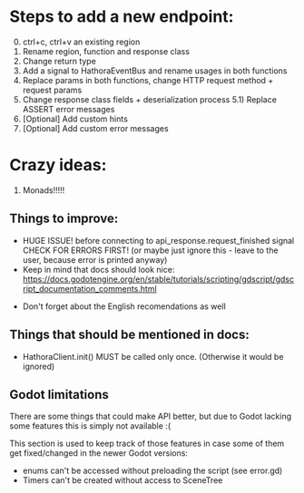 # Steps to add a new endpoint:
0) ctrl+c, ctrl+v an existing region
1) Rename region, function and response class
2) Change return type
3) Add a signal to HathoraEventBus and rename usages in both functions
4) Replace params in both functions, change HTTP request method + request params
5) Change response class fields + deserialization process
5.1) Replace ASSERT error messages
6) [Optional] Add custom hints
7) [Optional] Add custom error messages

# Crazy ideas:
1) Monads!!!!!


## Things to improve:
- HUGE ISSUE! before connecting to api_response.request_finished signal
CHECK FOR ERRORS FIRST! (or maybe just ignore this - leave to the user, because error is printed anyway)
- Keep in mind that docs should look nice: https://docs.godotengine.org/en/stable/tutorials/scripting/gdscript/gdscript_documentation_comments.html
+ Don't forget about the English recomendations as well

## Things that should be mentioned in docs:
- HathoraClient.init() MUST be called only once. (Otherwise it would be ignored)

## Godot limitations
There are some things that could make API better, but due to Godot lacking some
features this is simply not available :(

This section is used to keep track of those features in case some of them get fixed/changed in the newer Godot versions:
- enums can't be accessed without preloading the script (see error.gd)
- Timers can't be created without access to SceneTree